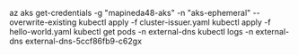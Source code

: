 
az aks get-credentials -g "mapineda48-aks" -n "aks-ephemeral" --overwrite-existing
kubectl apply -f cluster-issuer.yaml 
kubectl apply -f hello-world.yaml 
kubectl get pods -n external-dns
kubectl logs -n external-dns external-dns-5ccf86fb9-c62gx